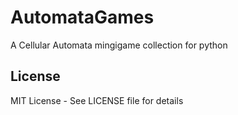# AutomataGames
A Cellular Automata mingigame collection for python

## License

MIT License - See LICENSE file for details